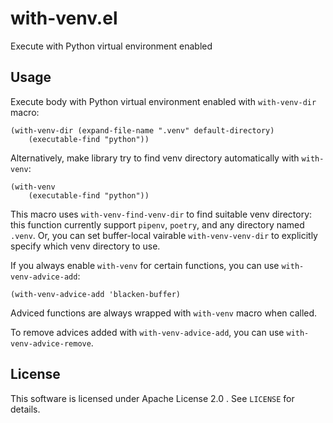 with-venv.el
============

Execute with Python virtual environment enabled


Usage
-----


Execute body with Python virtual environment enabled with `with-venv-dir` macro:

``` emacs-lisp
(with-venv-dir (expand-file-name ".venv" default-directory)
    (executable-find "python"))
```


Alternatively, make library try to find venv directory automatically
with `with-venv`:

``` emacs-lisp
(with-venv
    (executable-find "python"))
```


This macro uses `with-venv-find-venv-dir` to find suitable venv directory:
this function currently support `pipenv`, `poetry`, and any directory
named `.venv`.
Or, you can set buffer-local vairable `with-venv-venv-dir` to explicitly
specify which venv directory to use.


If you always enable `with-venv` for certain functions, you can use
`with-venv-advice-add`:

``` emacs-lisp
(with-venv-advice-add 'blacken-buffer)
```

Adviced functions are always wrapped with `with-venv` macro when called.

To remove advices added with `with-venv-advice-add`, you can use
`with-venv-advice-remove`.


License
-------

This software is licensed under Apache License 2.0 . See `LICENSE` for details.

